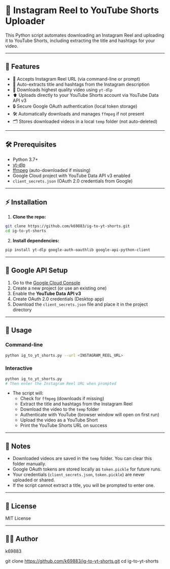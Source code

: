 # 📲 Instagram Reel to YouTube Shorts Uploader

This Python script automates downloading an Instagram Reel and uploading it to YouTube Shorts, including extracting the title and hashtags for your video.

---

## 🚀 Features

- 🔗 Accepts Instagram Reel URL (via command-line or prompt)
- 🧠 Auto-extracts title and hashtags from the Instagram description
- 📼 Downloads highest quality video using `yt-dlp`
- ⬆️ Uploads directly to your YouTube Shorts account via YouTube Data API v3
- 🔒 Secure Google OAuth authentication (local token storage)
- 🛠️ Automatically downloads and manages `ffmpeg` if not present
- 🗂️ Stores downloaded videos in a local `temp` folder (not auto-deleted)

---

## 🛠️ Prerequisites

- Python 3.7+
- [yt-dlp](https://github.com/yt-dlp/yt-dlp)
- [ffmpeg](https://ffmpeg.org/) (auto-downloaded if missing)
- Google Cloud project with YouTube Data API v3 enabled
- `client_secrets.json` (OAuth 2.0 credentials from Google)

---

## ⚡ Installation

1. **Clone the repo:**

```bash
git clone https://github.com/k69883/ig-to-yt-shorts.git
cd ig-to-yt-shorts
```

2. **Install dependencies:**

```bash
pip install yt-dlp google-auth-oauthlib google-api-python-client
```

---

## 🔑 Google API Setup

1. Go to the [Google Cloud Console](https://console.cloud.google.com/)
2. Create a new project (or use an existing one)
3. Enable the **YouTube Data API v3**
4. Create OAuth 2.0 credentials (Desktop app)
5. Download the `client_secrets.json` file and place it in the project directory

---

## 🚦 Usage

### Command-line

```bash
python ig_to_yt_shorts.py --url <INSTAGRAM_REEL_URL>
```

### Interactive

```bash
python ig_to_yt_shorts.py
# Then enter the Instagram Reel URL when prompted
```

- The script will:
  - Check for `ffmpeg` (downloads if missing)
  - Extract the title and hashtags from the Instagram Reel
  - Download the video to the `temp` folder
  - Authenticate with YouTube (browser window will open on first run)
  - Upload the video as a YouTube Short
  - Print the YouTube Shorts URL on success

---

## 📝 Notes

- Downloaded videos are saved in the `temp` folder. You can clear this folder manually.
- Google OAuth tokens are stored locally as `token.pickle` for future runs.
- Your credentials (`client_secrets.json`, `token.pickle`) are never uploaded or shared.
- If the script cannot extract a title, you will be prompted to enter one.

---

## 🪪 License

MIT License

---

## 🙋‍♂️ Author

k69883

git clone https://github.com/k69883/ig-to-yt-shorts.git
cd ig-to-yt-shorts
